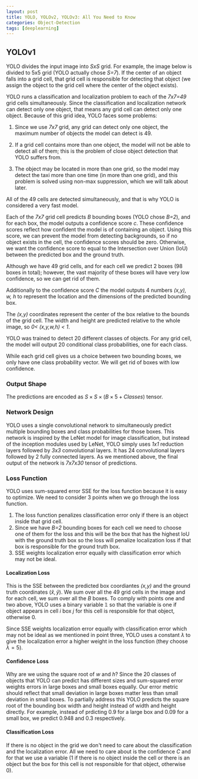 ```yaml
---
layout: post
title: YOLO, YOLOv2, YOLOv3: All You Need to Know
categories: Object-Detection
tags: [deeplearning]
---
```


## YOLOv1
YOLO divides the input image into *SxS* grid. For example, the image below is divided to 5x5 grid (YOLO actually chose *S=7*). If the center of an object falls into a grid cell, that grid cell is responsible for detecting that object (we assign the object to the grid cell where the center of the object exists). 

YOLO runs a classification and localization problem to each of the *7x7=49* grid cells simultaneously. Since the classification and localization network can detect only one object, that means any grid cell can detect only one object. Because of this grid idea, YOLO faces some problems:

1. Since we use *7x7* grid, any grid can detect only one object, the maximum number of objects the model can detect is 49.

2. If a grid cell contains more than one object, the model will not be able to detect all of them; this is the problem of close object detection that YOLO suffers from.

3. The object may be located in more than one grid, so the model may detect the taxi more than one time (in more than one grid), and this problem is solved using non-max suppression, which we will talk about later.

All of the 49 cells are detected simultaneously, and that is why YOLO is considered a very fast model. 

Each of the *7x7* grid cell predicts *B* bounding boxes (YOLO chose *B=2*), and for each box, the model outputs a confidence score *c*. These confidence scores reflect how confident the model is of containing an object. Using this score, we can prevent the model from detecting backgrounds, so if no object exists in the cell, the confidence scores should be zero. Otherwise, we want the confidence score to equal to the Intersection over Union (IoU) between the predicted box and the ground truth. 

Although we have 49 grid cells, and for each cell we predict 2 boxes (98 boxes in total); however, the vast majority of these boxes will have very low confidence, so we can get rid of them.

Additionally to the confidence score *C* the model outputs 4 numbers *(x,y), w, h* to represent the location and the dimensions of the predicted bounding box.

The *(x,y)* coordinates represent the center of the box relative to the bounds of the grid cell. The width and height are predicted relative to the whole image, so *0< (x,y,w,h) < 1*.

YOLO was trained to detect 20 different classes of objects. For any grid cell, the model will output 20 conditional class probabilities, one for each class. 

While each grid cell gives us a choice between two bounding boxes, we only have one class probability vector. We will get rid of boxes with low confidence. 

### Output Shape 

The predictions are encoded as $S \times S \times (B \times 5 + Classes)$ tensor.

### Network Design
YOLO uses a single convolutional network to simultaneously predict multiple bounding boxes and class probabilities for those boxes. This network is inspired by the LeNet model for image classification, but instead of the inception modules used by LeNet, YOLO simply uses *1x1* reduction layers followed by *3x3* convolutional layers. It has 24 convolutional layers followed by 2 fully connected layers. As we mentioned above, the final output of the network is *7x7x30* tensor of predictions. 

### Loss Function
YOLO uses sum-squared error SSE for the loss function because it is easy to optimize. We need to consider 3 points when we go through the loss function.

1. The loss function penalizes classification error only if there is an object inside that grid cell.
2. Since we have *B=2* bounding boxes for each cell we need to choose one of them for the loss and this will be the box that has the highest IoU with the ground truth box so the loss will penalize localization loss if that box is responsible for the ground truth box.
3. SSE weights localization error equally with classification error which may not be ideal.


#### Localization Loss
This is the SSE between the predicted box coordiantes *(x,y)* and the ground truth coordinates $(\hat{x}, \hat{y})$. We sum over all the 49 grid cells in the image and for each cell, we sum over all the *B* boxes. To comply with points one and two above, YOLO uses a binary variable $\mathbb{1}$ so that the variable is one if object appears in cell $i$ box $j$ for this cell is responsible for that object, otherwise 0.

Since SSE weights localization error equally with classification error which may not be ideal as we mentioned in point three, YOLO uses a constant $\lambda$ to give the localization error a higher weight in the loss function (they choose $\lambda = 5$). 

#### Confidence Loss

Why are we using the square root of $w$ and $h$? Since the 20 classes of objects that YOLO can predict has different sizes and sum-squared error weights errors in large boxes and small boxes equally. Our error metric should reflect that small deviation in large boxes matter less than small deviation in small boxes. To partially address this YOLO predicts the square root of the bounding box width and height instead of width and height directly. For example, instead of prdicting 0.9 for a large box and 0.09 for a small box, we predict 0.948 and 0.3 respectively. 

#### Classification Loss
If there is no object in the grid we don't need to care about the classification and the localization error. All we need to care about is the confidence $C$ and for that we use a variable (1 if there is no object inside the cell or there is an object but the box for this cell is not responsible for that object, otherwise 0).



